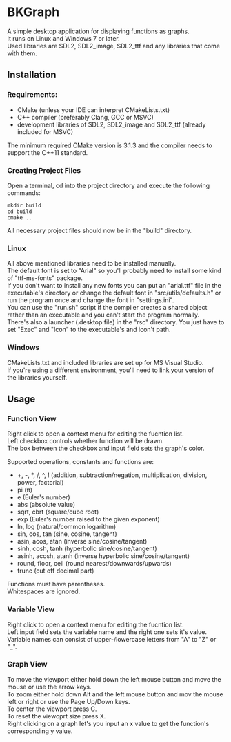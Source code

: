 # BKGraph
A simple desktop application for displaying functions as graphs.  
It runs on Linux and Windows 7 or later.  
Used libraries are SDL2, SDL2_image, SDL2_ttf and any libraries that come with them.  

## Installation

### Requirements:
- CMake (unless your IDE can interpret CMakeLists.txt)  
- C++ compiler (preferably Clang, GCC or MSVC)  
- development libraries of SDL2, SDL2_image and SDL2_ttf (already included for MSVC)  

The minimum required CMake version is 3.1.3 and the compiler needs to support the C++11 standard.  

### Creating Project Files
Open a terminal, cd into the project directory and execute the following commands:  
```
mkdir build
cd build
cmake ..
```
All necessary project files should now be in the "build" directory.  

### Linux
All above mentioned libraries need to be installed manually.  
The default font is set to "Arial" so you'll probably need to install some kind of "ttf-ms-fonts" package.  
If you don't want to install any new fonts you can put an "arial.ttf" file in the executable's directory or change the default font in "src/utils/defaults.h" or run the program once and change the font in "settings.ini".  
You can use the "run.sh" script if the compiler creates a shared object rather than an executable and you can't start the program normally.  
There's also a launcher (.desktop file) in the "rsc" directory. You just have to set "Exec" and "Icon" to the executable's and icon't path.  

### Windows
CMakeLists.txt and included libraries are set up for MS Visual Studio.  
If you're using a different environment, you'll need to link your version of the libraries yourself.  

## Usage

### Function View
Right click to open a context menu for editing the fucntion list.  
Left checkbox controls whether function will be drawn.  
The box between the checkbox and input field sets the graph's color.  

Supported operations, constants and functions are:  
- +, -, *, /, ^, ! (addition, subtraction/negation, multiplication, division, power, factorial)  
- pi (π)  
- e (Euler's number)  
- abs (absolute value)  
- sqrt, cbrt (square/cube root)  
- exp (Euler's number raised to the given exponent)  
- ln, log (natural/common logarithm)  
- sin, cos, tan (sine, cosine, tangent)  
- asin, acos, atan (inverse sine/cosine/tangent)  
- sinh, cosh, tanh (hyperbolic sine/cosine/tangent)  
- asinh, acosh, atanh (inverse hyperbolic sine/cosine/tangent)  
- round, floor, ceil (round nearest/downwards/upwards)  
- trunc (cut off decimal part)  

Functions must have parentheses.  
Whitespaces are ignored.  

### Variable View
Right click to open a context menu for editing the fucntion list.  
Left input field sets the variable name and the right one sets it's value.  
Variable names can consist of upper-/lowercase letters from "A" to "Z" or "_".  

### Graph View
To move the viewport either hold down the left mouse button and move the mouse or use the arrow keys.  
To zoom either hold down Alt and the left mouse button and mov the mouse left or right or use the Page Up/Down keys.  
To center the viewport press C.  
To reset the viewoprt size press X.  
Right clicking on a graph let's you input an x value to get the function's corresponding y value.  

